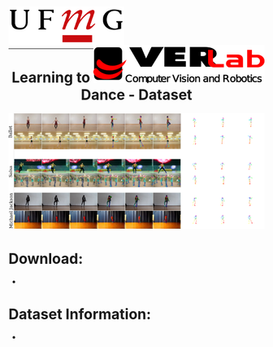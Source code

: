 <link rel="stylesheet" type="./docs/assets/style.css" media="all" href="URL" />

<img align="left" width="auto" height="75" src="./docs/assets/ufmg.png">
<img align="right" width="auto" height="75" src="./docs/assets/verlab.png">
<br/>
<br/>
<br/>
<br/>
<hr>

<h1 align="center"> <b>Learning to Dance - Dataset </b></h1>

<img src="./docs/assets/dataset.png" width=auto>

# Download:
* 

# Dataset Information:

* 
